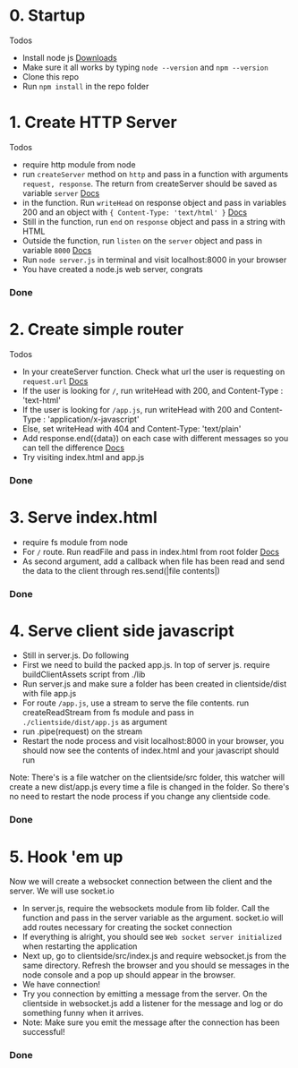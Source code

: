 # 0. Startup

Todos
+ Install node js [Downloads](https://nodejs.org/download/)
+ Make sure it all works by typing `node --version` and `npm --version`
+ Clone this repo
+ Run `npm install` in the repo folder

# 1. Create HTTP Server

Todos
+ require http module from node
+ run `createServer` method on `http` and pass in a function with arguments `request, response`. The return from createServer should be saved as variable `server` [Docs](https://nodejs.org/api/http.html#http_http_createserver_requestlistener)
+ in the function. Run `writeHead` on response object and pass in variables 200 and an object with `{ Content-Type: 'text/html' }` [Docs](https://nodejs.org/api/http.html#http_response_writehead_statuscode_statusmessage_headers)
+ Still in the function, run `end` on `response` object and pass in a string with HTML
+ Outside the function, run `listen` on the `server` object and pass in variable `8000` [Docs](https://nodejs.org/api/http.html#http_server_listen_port_hostname_backlog_callback)
+ Run `node server.js` in terminal and visit localhost:8000 in your browser
+ You have created a node.js web server, congrats

### Done


# 2. Create simple router

Todos
+ In your createServer function. Check what url the user is requesting on `request.url` [Docs](https://nodejs.org/api/http.html#http_message_url)
+ If the user is looking for `/`, run writeHead with 200, and Content-Type : 'text-html'
+ If the user is looking for `/app.js`, run writeHead with 200 and Content-Type : 'application/x-javascript'
+ Else, set writeHead with 404 and Content-Type: 'text/plain'
+ Add response.end({data}) on each case with different messages so you can tell the difference [Docs](https://nodejs.org/api/http.html#http_response_end_data_encoding_callback)
+ Try visiting index.html and app.js

### Done

# 3. Serve index.html
+ require fs module from node
+ For `/` route. Run readFile and pass in index.html from root folder [Docs](https://nodejs.org/api/fs.html#fs_fs_readfile_filename_options_callback)
+ As second argument, add a callback when file has been read and send the data to the client through res.send(|file contents|)

### Done

# 4. Serve client side javascript
+ Still in server.js. Do following
+ First we need to build the packed app.js. In top of server js. require buildClientAssets script from ./lib
+ Run server.js and make sure a folder has been created in clientside/dist with file app.js
+ For route `/app.js`, use a stream to serve the file contents. run createReadStream from fs module and pass in `./clientside/dist/app.js` as argument
+ run .pipe(request) on the stream
+ Restart the node process and visit localhost:8000 in your browser, you should now see the contents of index.html and your javascript should run

Note: There's is a file watcher on the clientside/src folder, this watcher will create a new dist/app.js every time a file is changed in the folder. So there's no need to restart the node process if you change any clientside code.

### Done

# 5. Hook 'em up

Now we will create a websocket connection between the client and the server. We will use socket.io

+ In server.js, require the websockets module from lib folder. Call the function and pass in the server variable as the argument. socket.io will add routes necessary for creating the socket connection
+ If everything is alright, you should see `Web socket server initialized` when restarting the application
+ Next up, go to clientside/src/index.js and require websocket.js from the same directory. Refresh the browser and you should se messages in the node console and a pop up should appear in the browser.
+ We have connection!
+ Try you connection by emitting a message from the server. On the clientside in websocket.js add a listener for the message and log or do something funny when it arrives.
+ Note: Make sure you emit the message after the connection has been successful!

### Done
